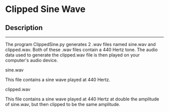 # Clipped Sine Wave

## Description 
---
The program ClippedSine.py generates 2 .wav files named sine.wav and clipped.wav.
Both of these .wav files contain a 440 Hertz tone. The audio data used to generate the clipped.wav file
is then played on your computer's audio device.

sine.wav

This file contains a sine wave played at 440 Hertz.

clipped.wav

This file contains a sine wave played at 440 Hertz at double the amplitude of sine.wav, but then clipped
to be the same amplitude.


